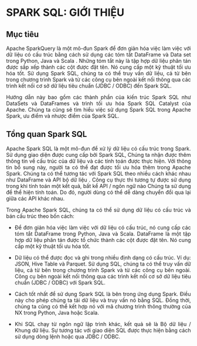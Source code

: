 <div align="justify">

# SPARK SQL: GIỚI THIỆU

## Mục tiêu

Apache SparkQuery là một mô-đun Spark để đơn giản hóa việc làm việc với dữ liệu có cấu trúc bằng cách sử dụng các tóm tắt DataFrame và Data set trong Python, Java và  Scala . Những tóm tắt này là tập hợp dữ liệu phân tán được sắp xếp thành các cột được đặt tên. Nó cung cấp một kỹ thuật tối ưu hóa tốt. Sử dụng Spark SQL, chúng ta có thể truy vấn dữ liệu, cả từ bên trong chương trình Spark và từ các công cụ bên ngoài kết nối thông qua các trình kết nối cơ sở dữ liệu tiêu chuẩn (JDBC / ODBC) đến Spark SQL.

Hướng dẫn này bao gồm các thành phần của kiến ​​trúc Spark SQL như DataSets và DataFrames và trình tối ưu hóa Spark SQL Catalyst của Apache. Chúng ta cũng sẽ tìm hiểu việc sử dụng Spark SQL trong Apache Spark, ưu điểm và nhược điểm của Spark SQL.

## Tổng quan Spark SQL

Apache Spark SQL là một mô-đun để xử lý dữ liệu có cấu trúc trong Spark. Sử dụng giao diện được cung cấp bởi Spark SQL, Chúng ta nhận được thêm thông tin về cấu trúc của dữ liệu và các tính toán được thực hiện. Với thông tin bổ sung này, người ta có thể đạt được tối ưu hóa thêm trong Apache Spark. Chúng ta có thể tương tác với Spark SQL theo nhiều cách khác nhau như DataFrame và API bộ dữ liệu . Công cụ thực thi tương tự được sử dụng trong khi tính toán một kết quả, bất kể API / ngôn ngữ nào Chúng ta sử dụng để thể hiện tính toán. Do đó, người dùng có thể dễ dàng chuyển đổi qua lại giữa các API khác nhau.

Trong Apache Spark SQL, chúng ta có thể sử dụng dữ liệu có cấu trúc và bán cấu trúc theo bốn cách:

* Để đơn giản hóa việc làm việc với dữ liệu có cấu trúc, nó cung cấp các tóm tắt DataFrame trong Python, Java và Scala. DataFrame là một tập hợp dữ liệu phân tán được tổ chức thành các cột được đặt tên. Nó cung cấp một kỹ thuật tối ưu hóa tốt.

* Dữ liệu có thể được đọc và ghi trong nhiều định dạng có cấu trúc. Ví dụ: JSON,  Hive  Table và Parquet.
Sử dụng SQL, chúng ta có thể truy vấn dữ liệu, cả từ bên trong chương trình Spark và từ các công cụ bên ngoài. Công cụ bên ngoài kết nối thông qua các trình kết nối cơ sở dữ liệu tiêu chuẩn (JDBC / ODBC) với Spark SQL.

* Cách tốt nhất để sử dụng Spark SQL là bên trong ứng dụng Spark. Điều này cho phép chúng ta tải dữ liệu và truy vấn nó bằng SQL. Đồng thời, chúng ta cũng có thể kết hợp nó với mã chương trình thông thường của NX trong Python, Java hoặc Scala.

* Khi SQL chạy từ ngôn ngữ lập trình khác, kết quả sẽ là Bộ dữ liệu / Khung dữ liệu. Sự tương tác với giao diện SQL được thực hiện bằng cách sử dụng dòng lệnh hoặc qua JDBC / ODBC.

</div>